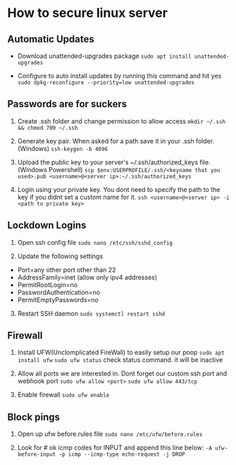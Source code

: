 # How to secure linux server

## Automatic Updates

- Download unattended-upgrades package
  `sudo apt install unattended-upgrades`

- Configure to auto install updates by running this command and hit yes
  `sudo dpkg-reconfigure --priority=low unattended-upgrades`

## Passwords are for suckers

1. Create .ssh folder and change permission to allow access
   `mkdir ~/.ssh && chmod 700 ~/.ssh`

2. Generate key pair. When asked for a path save it in your .ssh folder. (Windows)
   `ssh-keygen -b 4096`

3. Upload the public key to your server's ~/.ssh/authorized_keys file. (Windows Powershell)
   `scp $env:USERPROFILE/.ssh/<keyname that you used>.pub <username>@<server ip>:~/.ssh/authorized_keys`

4. Login using your private key. You dont need to specify the path to the key if you didnt set a custom name for it.
   `ssh <username>@<server ip> -i <path to private key>`

## Lockdown Logins

1. Open ssh config file `sudo nano /etc/ssh/sshd_config`

2. Update the following settings

- Port=any other port other than 22
- AddressFamily=inet (allow only ipv4 addresses)
- PermitRootLogin=no
- PasswordAuthentication=no
- PermitEmptyPasswords=no

3. Restart SSH daemon `sudo systemctl restart sshd`

## Firewall

1. Install UFW(Unclomplicated FireWall) to easily setup our poop
   `sudo apt install ufw`
   `sudo ufw status` check status command. it will be inactive

2. Allow all ports we are interested in. Dont forget our custom ssh port and webhook port
   `sudo ufw allow <port>`
   `sudo ufw allow 443/tcp`

3. Enable firewall `sudo ufw enable`

## Block pings

1. Open up ufw before.rules file `sudo nano /etc/ufw/before.rules`

2. Look for # ok icmp codes for INPUT and append this line below:
   `-A ufw-before-input -p icmp --icmp-type echo-request -j DROP`
